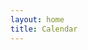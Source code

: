 ```yaml
---
layout: home
title: Calendar
---
```

<html>
    <head>
        <meta name="viewport" content="initial-scale=1, maximum-scale=1">
        <title>Calendar</title>
        <meta property="og:title" content="Experimental Sounds Finland" />
        <meta property="og:type" content="website">
        <meta property="og:description" content="An event calendar for the experimental sonic communities and individuals in Finland" />
        <!-- <meta property="og:image" content="URL of the image you want to show in the preview." /> -->
        <!-- <<meta property="og:url" content="URL of your website." /> -->
        <script src="/assets/colorTitle.js"></script>
    </head>
    <body>
        <div id="events-list" style="width:100%">
            <script src="script.js"></script>
        </div>
        <script src="/assets/fadeIn.js"></script>
        <script src="/assets/dontReloadActiveLinks.js"></script>
    </body>
</html>
